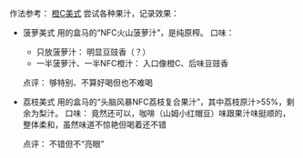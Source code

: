 
作法参考： [橙C美式](咖啡-橙C美式_yonka.md)
尝试各种果汁，记录效果：

* 菠萝美式
  用的盒马的“NFC火山菠萝汁”，是纯原榨。
  口味：
  * 只放菠萝汁： 明显豆豉香（？）
  * 一半菠萝汁、一半NFC橙汁： 入口像橙C、后味豆豉香
  
  点评： 够特别、不算好喝但也不难喝
* 荔枝美式
  用的盒马的“头脑风暴NFC荔枝复合果汁”，其中荔枝原汁>55%，剩余为梨汁。
  口味： 竟然还可以，咖啡（山姆小红帽豆）味跟果汁味挺顺的，整体柔和，虽然味道不惊艳但喝着还不错

  点评： 不错但不“亮眼”
